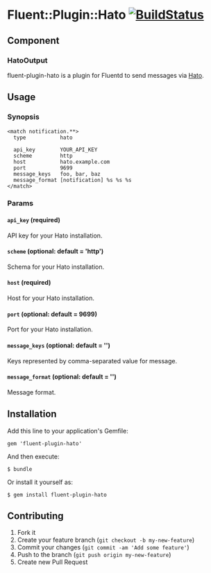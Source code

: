 # Fluent::Plugin::Hato [![BuildStatus](https://secure.travis-ci.org/kentaro/fluent-plugin-hato.png)](http://travis-ci.org/kentaro/fluent-plugin-hato)

## Component

### HatoOutput

fluent-plugin-hato is a plugin for Fluentd to send messages via [Hato](http://github.com/kentaro/hato).

## Usage

### Synopsis

```
<match notification.**>
  type           hato

  api_key        YOUR_API_KEY
  scheme         http
  host           hato.example.com
  port           9699
  message_keys   foo, bar, baz
  message_format [notification] %s %s %s
</match>
```

### Params

#### `api_key` (required)

API key for your Hato installation.

#### `scheme` (optional: default = 'http')

Schema for your Hato installation.

#### `host` (required)

Host for your Hato installation.

#### `port` (optional: default = 9699)

Port for your Hato installation.

#### `message_keys` (optional: default = '')

Keys represented by comma-separated value for message.

#### `message_format` (optional: default = '')

Message format.

## Installation

Add this line to your application's Gemfile:

    gem 'fluent-plugin-hato'

And then execute:

    $ bundle

Or install it yourself as:

    $ gem install fluent-plugin-hato

## Contributing

1. Fork it
2. Create your feature branch (`git checkout -b my-new-feature`)
3. Commit your changes (`git commit -am 'Add some feature'`)
4. Push to the branch (`git push origin my-new-feature`)
5. Create new Pull Request

